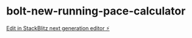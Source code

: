 # bolt-new-running-pace-calculator

[Edit in StackBlitz next generation editor ⚡️](https://stackblitz.com/~/github.com/michalstanko/bolt-new-running-pace-calculator)